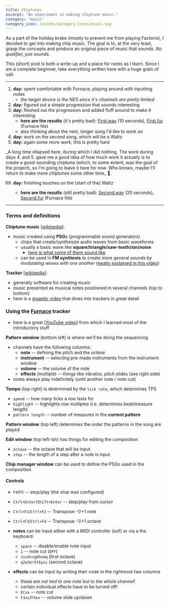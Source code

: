 ```yaml
---
title: Chiptunes
excerpt: "An experiment in making chiptune music."
category: "music"
category_icon: /assets/category-icons/music.svg
---
```


As a part of the holiday brake (mostly to prevent me from playing Factorio), I decided to get into making chip music.
The goal is to, at the very least, grasp the concepts and produce an original piece of music that sounds.
_No qualifier, just sounds._

This (short) post is both a write-up and a place for notes as I learn.
Since I am a complete beginner, take everything written here with a huge grain of salt.

---

1. **day:** spent comfortable with Furnace; playing around with inputting notes
    - _the target device is the NES since it's channels are pretty limited_
2. **day:** figured out a simple progression that sounds interesting
3. **day:** fleshed out the progression and added fluff around to make it interesting
    - **here are the results** (it's pretty bad): [First.wav](/assets/chiptunes/First.wav) (10 seconds), [First.fur](/assets/chiptunes/First.fur) (Furnace file)
    - also thinking about the next, longer song I'd like to work on
4. **day:** work on the second song, which will be a Waltz
5. **day:** again some more work, this is pretty hard

<div class="force-spacing" markdown="1">
_A long time ellapsed here, during which I did nothing. The work during days 4. and 5. gave me a good idea of how much work it actually is to create a good-sounding chiptune (which, to some extent, was the goal of the project), so I'm going to leave it here for now. Who knows, maybe I'll return to make more chiptunes some other time_ 🙂.<br>
</div>

<ol>
  <li value="99"><strong>day:</strong> finishing touches on the (start of the) Waltz</li>
    <ul>
      <li><strong>here are the results</strong> (still pretty bad): <a href="/assets/chiptunes/Second.wav">Second.wav</a> (20 seconds), <a href="/assets/chiptunes/Second.fur">Second.fur</a> (Furnace file)</li>
    </ul>
</ol>

---

### Terms and definitions

**Chiptune music** [[wikipedia](https://en.wikipedia.org/wiki/Chiptune)]:
- music created using **PSG**s (programmable sound generators)
    - chips that create/synthesize audio waves from basic waveforms
    - usually a basic wave like **square/triangle/saw-tooth/sin/noise**
        - [here is what some of them sound like](https://www.youtube.com/watch?v=VRD9Uj2YTBk)
    - can be used in **FM synthesis** to create more general sounds by _modulating waves with one another_ ([neatly explained in this video](https://www.youtube.com/watch?v=vvBl3YUBUyY))

**Tracker** [[wikipedia](https://en.wikipedia.org/wiki/Music_tracker)]:
- generally software for creating music
- music presented as musical notes positioned in several channels (top to bottom)
- here is a [gigantic video](https://www.youtube.com/watch?v=roBkg-iPrbw&t=1226s) that dives into trackers in great detail

### Using the [Furnace](https://github.com/tildearrow/furnace) tracker

- here is a great [[YouTube video](https://www.youtube.com/watch?v=Q37XuOLz0jw)] from which I learned most of the introductory stuff

**Pattern window** (bottom left) is where we'll be doing the sequencing
- channels have the following columns:
    - **note** -- defining the _pitch_ and the _octave_
    - **instrument** -- selecting pre-made instruments from the instrument window
    - **volume** -- the volume of the note
    - **effects** (multiple) -- things like vibratos, pitch slides (see right side)
- notes always play indefinitely (until another note / note cut)

**Tempo** (top right) is determined by the `tick rate`, which determines TPS
- `speed` -- how many ticks a row lasts for
- `highlight` -- highlights row multiples (i.e. determines beat/measure length)
- `pattern length` -- number of measures in the **current pattern**

**Pattern window** (top left) determines the order the patterns in the song are played

**Edit window** (top left-ish) has things for editing the composition
- `octave` -- the octave that will be input
- `step` -- the length of a step after a note is input

**Chip manager window** can be used to define the PSGs used in the composition

#### Controls
- `F4`/`F5` -- stop/play (the stop was configured)
- `Ctrl+Enter`/`Shift+Enter` -- step/play from cursor

- `Ctrl+F1`/`Ctrl+F2` -- Transpose -1/+1 note
- `Ctrl+F3`/`Ctrl+F4` -- Transpose -1/+1 octave

- **notes** can be input either with a MIDI controller (oof) or via a the keyboard:
    - `space` -- disable/enable note input
    - `1` -- note cut (`OFF`)
    - `zsxdcvgbhnmq` (first octave)
    - `q2w3er5t6yui` (second octave)

- **effects** can be input by writing their code in the rightmost two columns
    - these are _not tied to one note_ but to the _whole channel_!
    - certain individual effects have to be turned off!
    - `ECxx` -- note cut
    - `F3xx`/`F4xx` -- volume slide up/down

